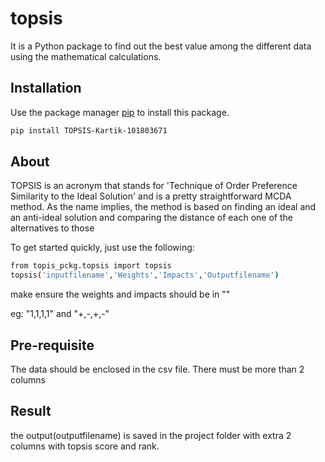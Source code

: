 # topsis
It is a Python package to find out the best value among the different data using the mathematical calculations.
## Installation

Use the package manager [pip](https://pip.pypa.io/en/stable/) to install this package.

```bash
pip install TOPSIS-Kartik-101803671
```

## About
TOPSIS is an acronym that stands for 'Technique of Order Preference Similarity to the Ideal Solution' and is a pretty straightforward MCDA method. As the name implies, the method is based on finding an ideal and an anti-ideal solution and comparing the distance of each one of the alternatives to those

To get started quickly, just use the following:

```bash
from topis_pckg.topsis import topsis
topsis('inputfilename','Weights','Impacts','Outputfilename')
```
make ensure the weights and impacts should be in "" 

eg: "1,1,1,1" and "+,-,+,-"

## Pre-requisite
The data should be enclosed in the csv file. There must be more than 2 columns


## Result
the output(outputfilename)  is saved in the project folder with extra 2 columns with topsis score and rank.

